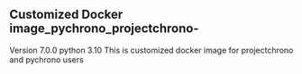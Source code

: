 ## Customized Docker image_pychrono_projectchrono-

Version 7.0.0 python 3.10
This is customized docker image for projectchrono and pychrono users 

